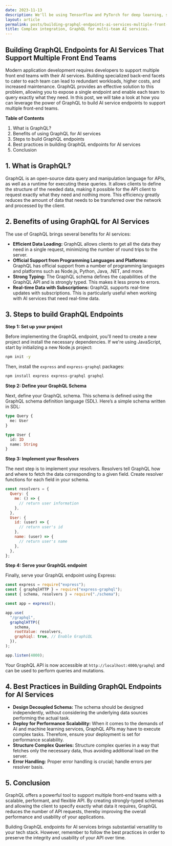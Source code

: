 ```yaml
---
date: 2023-11-13
description: We'll be using TensorFlow and PyTorch for deep learning, spaCy for NLP, scikit-learn for machine learning, and FastAPI for building GraphQL APIs due to their robust features and strong community support.
layout: article
permalink: posts/building-graphql-endpoints-ai-services-multiple-front-end-teams
title: Complex integration, GraphQL for multi-team AI services.
---
```


## Building GraphQL Endpoints for AI Services That Support Multiple Front End Teams

Modern application development requires developers to support multiple front end teams with their AI services. Building specialized back-end facets to cater to each team can lead to redundant workloads, higher costs, and increased maintenance. GraphQL provides an effective solution to this problem, allowing you to expose a single endpoint and enable each team to query exactly what they need. In this post, we will take a look at how you can leverage the power of GraphQL to build AI service endpoints to support multiple front-end teams.

**Table of Contents**

1. What is GraphQL?
2. Benefits of using GraphQL for AI services
3. Steps to build GraphQL endpoints
4. Best practices in building GraphQL endpoints for AI services
5. Conclusion

## 1. What is GraphQL?

GraphQL is an open-source data query and manipulation language for APIs, as well as a runtime for executing these queries. It allows clients to define the structure of the needed data, making it possible for the API client to request exactly what they need and nothing more. This efficiency greatly reduces the amount of data that needs to be transferred over the network and processed by the client.

## 2. Benefits of using GraphQL for AI Services

The use of GraphQL brings several benefits for AI services:

- **Efficient Data Loading:** GraphQL allows clients to get all the data they need in a single request, minimizing the number of round trips to the server.
- **Official Support from Programming Languages and Platforms:** GraphQL has official support from a number of programming languages and platforms such as Node.js, Python, Java, .NET, and more.
- **Strong Typing:** The GraphQL schema defines the capabilities of the GraphQL API and is strongly typed. This makes it less prone to errors.
- **Real-time Data with Subscriptions:** GraphQL supports real-time updates with subscriptions. This is particularly useful when working with AI services that need real-time data.

## 3. Steps to build GraphQL Endpoints

**Step 1: Set up your project**

Before implementing the GraphQL endpoint, you'll need to create a new project and install the necessary dependencies. If we're using JavaScript, start by initializing a new Node.js project:

```bash
npm init -y
```

Then, install the `express` and `express-graphql` packages:

```bash
npm install express express-graphql graphql
```

**Step 2: Define your GraphQL Schema**

Next, define your GraphQL schema. This schema is defined using the GraphQL schema definition language (SDL). Here’s a simple schema written in SDL:

```graphql
type Query {
  me: User
}

type User {
  id: ID
  name: String
}
```

**Step 3: Implement your Resolvers**

The next step is to implement your resolvers. Resolvers tell GraphQL how and where to fetch the data corresponding to a given field. Create resolver functions for each field in your schema.

```js
const resolvers = {
  Query: {
    me: () => {
      // return user information
    },
  },
  User: {
    id: (user) => {
      // return user's id
    },
    name: (user) => {
      // return user's name
    },
  },
};
```

**Step 4: Serve your GraphQL endpoint**

Finally, serve your GraphQL endpoint using Express:

```js
const express = require("express");
const { graphqlHTTP } = require("express-graphql");
const { schema, resolvers } = require("./schema");

const app = express();

app.use(
  "/graphql",
  graphqlHTTP({
    schema,
    rootValue: resolvers,
    graphiql: true, // Enable GraphiQL
  }),
);

app.listen(4000);
```

Your GraphQL API is now accessible at `http://localhost:4000/graphql` and can be used to perform queries and mutations.

## 4. Best Practices in Building GraphQL Endpoints for AI Services

- **Design Decoupled Schema:** The schema should be designed independently, without considering the underlying data sources performing the actual task.
- **Deploy for Performance Scalability:** When it comes to the demands of AI and machine learning services, GraphQL APIs may have to execute complex tasks. Therefore, ensure your deployment is set for performance scalability.
- **Structure Complex Queries:** Structure complex queries in a way that fetches only the necessary data, thus avoiding additional load on the server.
- **Error Handling:** Proper error handling is crucial; handle errors per resolver basis.

## 5. Conclusion

GraphQL offers a powerful tool to support multiple front-end teams with a scalable, performant, and flexible API. By creating strongly-typed schemas and allowing the client to specify exactly what data it requires, GraphQL reduces the number of API requests, thereby improving the overall performance and usability of your applications.

Building GraphQL endpoints for AI services brings substantial versatility to your tech stack. However, remember to follow the best practices in order to preserve the integrity and usability of your API over time.
